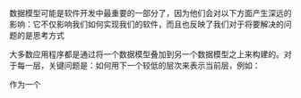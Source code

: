 数据模型可能是软件开发中最重要的一部分了，因为他们会对以下方面产生深远的影响：它不仅影响我们如何实现我们的软件，而且也反映了我们对于将要解决的问题的是思考方式

大多数应用程序都是通过将一个数据模型叠加到另一个数据模型之上来构建的。对于每一层，关键问题是：如何用下一个较低的层次来表示当前层，例如：

作为一个

